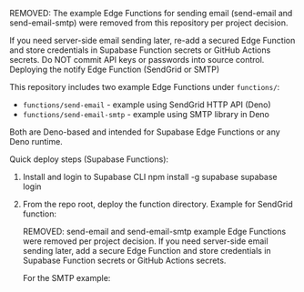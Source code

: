 REMOVED: The example Edge Functions for sending email (send-email and send-email-smtp) were removed from this repository per project decision.

If you need server-side email sending later, re-add a secured Edge Function and store credentials in Supabase Function secrets or GitHub Actions secrets. Do NOT commit API keys or passwords into source control.
Deploying the notify Edge Function (SendGrid or SMTP)

This repository includes two example Edge Functions under `functions/`:

- `functions/send-email` - example using SendGrid HTTP API (Deno)
- `functions/send-email-smtp` - example using SMTP library in Deno

Both are Deno-based and intended for Supabase Edge Functions or any Deno runtime.

Quick deploy steps (Supabase Functions):

1. Install and login to Supabase CLI
   npm install -g supabase
   supabase login

2. From the repo root, deploy the function directory. Example for SendGrid function:

   REMOVED: send-email and send-email-smtp example Edge Functions were removed per project decision.
   If you need server-side email sending later, add a secure Edge Function and store credentials in Supabase Function secrets or GitHub Actions secrets.


   For the SMTP example:
